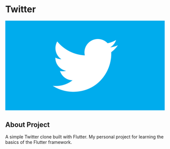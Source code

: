 # Twitter

![twitter](documentation/assets/images/background.png)
##  About Project
A simple Twitter clone built with Flutter. My personal project for learning the basics of the Flutter framework.